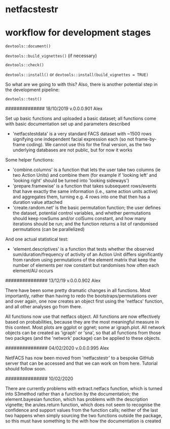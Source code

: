 # netfacstestr


# workflow for development stages

`devtools::document()`

`devtools::build_vignettes()` (if necessary)

`devtools::check()`

`devtools::install()` or `devtools::install(build_vignettes = TRUE)`

So what are we going to with this? Also, there is another potential step in the development pipeline:

`devtools::test()`


############## 18/10/2019 v.0.0.0.901 Alex

Set up basic functions and uploaded a basic dataset; all functions come with basic documentation set up and parameters described

 - 'netfacstestdata' is a very standard FACS dataset with ~1500 rows signifying one independent facial expression each (so not frame-by-frame coding). We cannot use this for the final version, as the two underlying databases are not public, but for now it works

Some helper functions:

 - 'combine.columns' is a function that lets the user take two columns (ie two Action Units) and combine them (for example if 'looking left' and 'looking right' should be turned into 'looking sideways')
 - 'prepare.framewise' is a function that takes subsequent rows/events that have exactly the same information (i.e., same action units active) and aggregates them, turning e.g. 4 rows into one that then has a duration value attached
 - 'create.random.net' is the basic permutation function; the user defines the dataset, potential control variables, and whether permutations should keep rowSums and/or colSums constant, and how many iterations should be run; and the function returns a list of randomised permutations (can be parallelized)

And one actual statistical test:
 - 'element.descriptives' is a function that tests whether the observed sum/duration/frequency of activity of an Action Unit differs significantly from random using permutations of the element matrix that keep the number of elements per row constant but randomises how often each element/AU occurs



############### 13/12/19 v.0.0.0.902 Alex

There have been some pretty dramatic changes in all functions. Most importantly, rather than having to redo the bootstraps/permutations over and over again, one now creates an object first using the 'netfacs' function, and all other analyses go from there.

All functions now use that netfacs object. All functions are now effectively based on probabilities, because they are the most meaningful measure in this context. Most plots are ggplot or ggnet; some ar igraph.plot. 
All network objects can be created as 'igraph' or 'sna', so that all functions from those two packges (and the 'network' package) can be applied to these objects.

############### 04/02/2020 v.0.0.0.995 Alex

NetFACS has now been moved from 'netfacstestr' to a bespoke GitHub server that can be accessed and that we can work on from here. Tutorial should follow soon.

############### 10/02/2020

There are currently problems with 
 extract.netfacs function, which is turned into S3method rather than a function by the documentation; 
 the element.bayesian function, which has problems with the description vignette;
 the arules.return function, which does not seem to recognise the confidence and support values from the function calls;
neither of the last two happens when simply sourcing the two functions outside the package, so this must have something to the with how the documentation is created